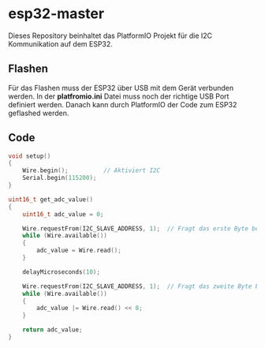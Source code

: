 # esp32-master

Dieses Repository beinhaltet das PlatformIO Projekt für die I2C Kommunikation auf dem ESP32.

## Flashen

Für das Flashen muss der ESP32 über USB mit dem Gerät verbunden werden. In der __platfromio.ini__ Datei muss noch der richtige USB Port definiert werden.
Danach kann durch PlatformIO der Code zum ESP32 geflashed werden.

## Code

```cpp
void setup()
{
    Wire.begin();          // Aktiviert I2C
    Serial.begin(115200);
}
```

```cpp
uint16_t get_adc_value()
{
    uint16_t adc_value = 0;

    Wire.requestFrom(I2C_SLAVE_ADDRESS, 1);  // Fragt das erste Byte beim ATtiny an.
    while (Wire.available())
    {
        adc_value = Wire.read();
    }

    delayMicroseconds(10);

    Wire.requestFrom(I2C_SLAVE_ADDRESS, 1);  // Fragt das zweite Byte beim ATtiny an.
    while (Wire.available())
    {
        adc_value |= Wire.read() << 8;
    }

    return adc_value;
}
```
